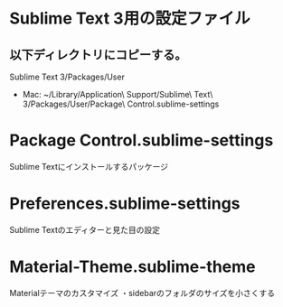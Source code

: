 # Sublime Text 3用の設定ファイル
## 以下ディレクトリにコピーする。
Sublime Text 3/Packages/User
- Mac: ~/Library/Application\ Support/Sublime\ Text\ 3/Packages/User/Package\ Control.sublime-settings

# Package Control.sublime-settings
Sublime Textにインストールするパッケージ

# Preferences.sublime-settings
Sublime Textのエディターと見た目の設定

# Material-Theme.sublime-theme
Materialテーマのカスタマイズ
・sidebarのフォルダのサイズを小さくする
